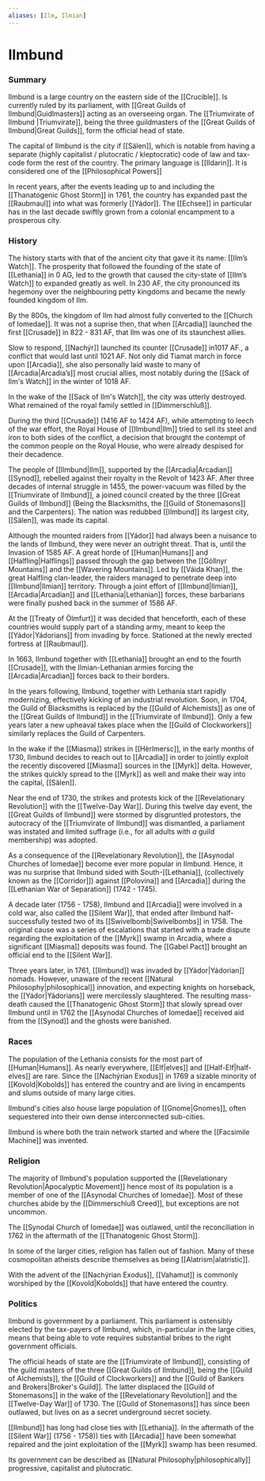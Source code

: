 ```yaml
---
aliases: [Ilm, Ilmian]
---
```

# Ilmbund 

### Summary
Ilmbund is a large country on the eastern side of the [[Crucible]]. Is currently ruled by its parliament, with [[Great Guilds of Ilmbund|Guidlmasters]] acting as an overseeing organ. The [[Triumvirate of Ilmbund |Triumvirate]], being the three guildmasters of the [[Great Guilds of Ilmbund|Great Guilds]], form the official head of state.

The capital of Ilmbund is the city if [[Sälen]], which is notable from having a separate (highly capitalist / plutocratic / kleptocratic) code of law and tax-code form the rest of the country. The primary language is [[Ildarin]]. It is considered one of the [[Philosophical Powers]]

In recent years, after the events leading up to and including the [[Thanatogenic Ghost Storm]] in 1761, the country has expanded past the [[Raubmaul]] into what was formerly [[Yádor]]. The  [[Echsee]] in particular has in the last decade swiftly grown from a colonial encampment to a prosperous city.

### History
The history starts with that of the ancient city that gave it its name: [[Ilm’s Watch]]. The prosperity that followed the founding of the state of [[Lethania]] in 0 AG, led to the growth that caused the city-state of [[Ilm’s Watch]] to expanded greatly as well. In 230 AF, the city pronounced its hegemony over the neighbouring petty kingdoms and became the newly founded kingdom of Ilm.

By the 800s, the kingdom of Ilm had almost fully converted to the [[Church of Iomedae]]. It was not a suprise then, that when [[Arcadia]] launched the first [[Crusade]] in 822 - 831 AF, that Ilm was one of its staunchest allies. 

Slow to respond, [[Nachýr]] launched its counter [[Crusade]] in1017 AF., a conflict that would last until 1021 AF. Not only did Tiamat march in force upon [[Arcadia]], she also personally laid waste to many of [[Arcadia|Arcadia’s]] most crucial allies, most notably during the [[Sack of Ilm's Watch]] in the winter of 1018 AF.

In the wake of the [[Sack of Ilm's Watch]], the city was utterly destroyed. What remained of the royal family settled in [[Dimmerschluß]].

During the third [[Crusade]] (1416 AF to 1424 AF), while attempting to leech of the war effort, the Royal House of [[Ilmbund|Ilm]] tried to sell its steel and iron to both sides of the conflict, a decision that brought the contempt of the common people on the Royal House, who were already despised for their decadence. 

The people of [[Ilmbund|Ilm]], supported by the [[Arcadia|Arcadian]] [[Synod]], rebelled against their royalty in the Revolt of 1423 AF. After three decades of internal struggle in 1455, the power-vacuum was filled by the [[Triumvirate of Ilmbund]], a joined council created by the three [[Great Guilds of Ilmbund]] (Being the Blacksmiths, the [[Guild of Stonemasons]] and the Carpenters). The nation was redubbed [[Ilmbund]] its largest city, [[Sälen]], was made its capital.

Although the mounted raiders from [[Yádor]] had always been a nuisance to the lands of Ilmbund, they were never an outright threat. That is, until the Invasion of 1585 AF. A great horde of [[Human|Humans]] and [[Halfling|Halflings]] passed through the gap between the [[Göllnyr Mountains]] and the [[Wavering Mountains]]. Led by [[Váida Khan]], the great Halfling clan-leader, the raiders managed to penetrate deep into [[Ilmbund|Ilmian]] territory. Through a joint effort of [[Ilmbund|Ilmian]], [[Arcadia|Arcadian]] and [[Lethania|Lethanian]] forces, these barbarians were finally pushed back in the summer of 1586 AF.

At the [[Treaty of Ölmfurt]] it was decided that henceforth, each of these countries would supply part of a standing army, meant to keep the [[Yádor|Yádorians]] from invading by force. Stationed at the newly erected fortress at [[Raubmaul]].

In 1663, Ilmbund together with [[Lethania]] brought an end to the fourth [[Crusade]], with the Ilmian-Lethanian armies forcing the [[Arcadia|Arcadian]] forces back to their borders.

In the years following, Ilmbund, together with Lethania start rapidly modernizing, effectively kicking of an industrial revolution. Soon, in 1704, the Guild of Blacksmiths is replaced by the [[Guild of Alchemists]] as one of the [[Great Guilds of Ilmbund]] in the [[Triumvirate of Ilmbund]]. Only a few years later a new upheaval takes place when the [[Guild of Clockworkers]] similarly replaces the Guild of Carpenters.

In the wake if the [[Miasma]] strikes in [[Hèrlmersc]], in the early months of 1730, Ilmbund decides to reach out to [[Arcadia]] in order to jointly exploit the recently discovered [[Miasma]] sources in the [[Myrk]] delta. However, the strikes quickly spread to the [[Myrk]] as well and make their way into the capital, [[Sälen]].

Near the end of 1730, the strikes and protests kick of the [[Revelationary Revolution]] with the [[Twelve-Day War]]. During this twelve day event, the [[Great Guilds of Ilmbund]] were stormed by disgruntled protestors, the autocracy of the [[Triumvirate of Ilmbund]] was dismantled, a parliament was instated and limited suffrage (i.e., for all adults with *a* guild membership) was adopted.

As a consequence of the [[Revelationary Revolution]], the [[Asynodal Churches of Iomedae]] become ever more popular in Ilmbund. Hence, it was nu surprise that Ilmbund sided with South-[[Lethania]], (collectively known as the [[Corridor]]) against [[Polovina]] and [[Arcadia]] during the [[Lethanian War of Separation]] (1742 - 1745).

A decade later (1756 - 1758), Ilmbund and [[Arcadia]] were involved in a cold war, also called the [[Silent War]], that ended after Ilmbund half-successfully tested two of its [[Swivelbomb|Swivelbombs]] in 1758. The original cause was a series of escalations that started with a trade dispute regarding the exploitation of the [[Myrk]] swamp in Arcadia, where a significant [[Miasma]] deposits was found. The [[Gabel Pact]] brought an official end to the [[Silent War]].

Three years later, in 1761, [[Ilmbund]] was invaded by [[Yádor|Yádorian]] nomads. However, unaware of the recent [[Natural Philosophy|philosophical]] innovation, and expecting knights on horseback, the [[Yádor|Yádorians]] were mercilessly slaughtered. The resulting mass-death caused the [[Thanatogenic Ghost Storm]] that slowly spread over Ilmbund until in 1762 the [[Asynodal Churches of Iomedae]] received aid from the [[Synod]] and the ghosts were banished.

### Races
The population of the Lethania consists for the most part of [[Human|Humans]]. As nearly everywhere, [[Elf|elves]] and [[Half-Elf|half-elves]] are rare.  Since the [[Nachýrian Exodus]] in 1769 a sizable minority of [[Kovold|Kobolds]] has entered the country and are living in encampents and slums outside of many large cities. 

Ilmbund's cities also house large population of [[Gnome|Gnomes]], often sequestered into their own dense interconnected sub-cities.

Ilmbund is where both the train network started and where the [[Facsimile Machine]] was invented.


### Religion
The majority of Ilmbund's population supported the [[Revelationary Revolution|Apocalyptic Movement]] hence most of its population is a member of one of the [[Asynodal Churches of Iomedae]]. Most of these churches abide by the [[Dimmerschluß Creed]], but exceptions are not uncommon.

The [[Synodal Church of Iomedae]] was outlawed, until the reconciliation in 1762 in the aftermath of the [[Thanatogenic Ghost Storm]].

In some of the larger cities, religion has fallen out of fashion. Many of these cosmopolitan atheists describe themselves as being [[Alatrism|alatristic]].

With the advent of the [[Nachýrian Exodus]], [[Vahamut]] is commonly worshiped by the [[Kovold|Kobolds]] that have entered the country.


### Politics

Ilmbund is government by a parliament. This parliament is ostensibly elected by the tax-payers of Ilmbund, which, in-particular in the large cities, means that being able to vote requires substantial bribes to the right government officials. 

The official heads of state are the [[Triumvirate of Ilmbund]], consisting of the guild masters of the three [[Great Guilds of Ilmbund]], being the [[Guild of Alchemists]], the [[Guild of Clockworkers]] and the [[Guild of Bankers and Brokers|Broker's Guild]]. The latter displaced the [[Guild of Stonemasons]] in the wake of the [[Revelationary Revolution]] and the [[Twelve-Day War]] of 1730. The [[Guild of Stonemasons]] has since been outlawed, but lives on as a secret underground secret society.

[[Ilmbund]] has long had close ties with [[Lethania]]. In the aftermath of the [[Silent War]] (1756 - 1758)) ties with [[Arcadia]] have been somewhat repaired and the joint exploitation of the [[Myrk]] swamp has been resumed.

Its government can be described as [[Natural Philosophy|philosophically]] progressive, capitalist and plutocratic.